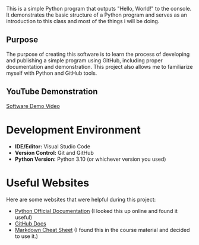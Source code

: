 
This is a simple Python program that outputs "Hello, World!" to the console. It demonstrates the basic structure of a Python program and serves as an introduction to this class and most of the things i will be doing.

## Purpose

The purpose of creating this software is to learn the process of developing and publishing a simple program using GitHub, including proper documentation and demonstration. This project also allows me to familiarize myself with Python and GitHub tools.

## YouTube Demonstration

[Software Demo Video]([https://youtu.be/pV_qp0o0xew?si=FbVzmoQ0BkGpwwcS])

# Development Environment

- **IDE/Editor:** Visual Studio Code  
- **Version Control:** Git and GitHub  
- **Python Version:** Python 3.10 (or whichever version you used)

# Useful Websites

Here are some websites that were helpful during this project:
* [Python Official Documentation](https://docs.python.org/3/) (I looked this up online and found it useful)
* [GitHub Docs](https://docs.github.com/en) 
* [Markdown Cheat Sheet](https://www.markdownguide.org/cheat-sheet/) (I found this in the course material and decided to use it.)
